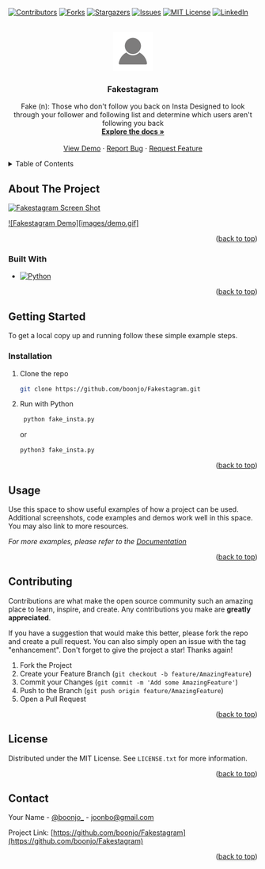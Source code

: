 <div id="top"></div>

[![Contributors][contributors-shield]][contributors-url]
[![Forks][forks-shield]][forks-url]
[![Stargazers][stars-shield]][stars-url]
[![Issues][issues-shield]][issues-url]
[![MIT License][license-shield]][license-url]
[![LinkedIn][linkedin-shield]][linkedin-url]



<!-- PROJECT LOGO -->
<br />
<div align="center">
  <a href="https://github.com/boonjo/Fakestagram">
    <img src="images/logo.png" alt="Logo" width="80" height="80">
  </a>

<h3 align="center">Fakestagram</h3>

  <p align="center">
    Fake (n): Those who don't follow you back on Insta
    Designed to look through your follower and following list and determine which users aren't following you back
    <br />
    <a href="https://github.com/boonjo/Fakestagram"><strong>Explore the docs »</strong></a>
    <br />
    <br />
    <a href="https://github.com/boonjo/Fakestagram">View Demo</a>
    ·
    <a href="https://github.com/boonjo/Fakestagram/issues">Report Bug</a>
    ·
    <a href="https://github.com/boonjo/Fakestagram/issues">Request Feature</a>
  </p>
</div>



<!-- TABLE OF CONTENTS -->
<details>
  <summary>Table of Contents</summary>
  <ol>
    <li>
      <a href="#about-the-project">About The Project</a>
      <ul>
        <li><a href="#built-with">Built With</a></li>
      </ul>
    </li>
    <li>
      <a href="#getting-started">Getting Started</a>
      <ul>
        <li><a href="#installation">Installation</a></li>
      </ul>
    </li>
    <li><a href="#usage">Usage</a></li>
    <li><a href="#contributing">Contributing</a></li>
    <li><a href="#license">License</a></li>
    <li><a href="#contact">Contact</a></li>
  </ol>
</details>



<!-- ABOUT THE PROJECT -->
## About The Project

[![Fakestagram Screen Shot][product-screenshot]](https://github.com/boonjo/Fakestagram)

[![Fakestagram Demo][images/demo.gif]](https://github.com/boonjo/Fakestagram)

<p align="right">(<a href="#top">back to top</a>)</p>



### Built With

* [![Python][Python]][Python-url]

<p align="right">(<a href="#top">back to top</a>)</p>


<!-- GETTING STARTED -->
## Getting Started

To get a local copy up and running follow these simple example steps.

### Installation

1. Clone the repo
   ```sh
   git clone https://github.com/boonjo/Fakestagram.git
   ```
2. Run with Python
   ```bash
    python fake_insta.py
    ```
    or
    ```bash
    python3 fake_insta.py
    ```

<p align="right">(<a href="#top">back to top</a>)</p>



<!-- USAGE EXAMPLES -->
## Usage

Use this space to show useful examples of how a project can be used. Additional screenshots, code examples and demos work well in this space. You may also link to more resources.

_For more examples, please refer to the [Documentation](https://github.com/boonjo/Fakestagram)_

<p align="right">(<a href="#top">back to top</a>)</p>



<!-- CONTRIBUTING -->
## Contributing

Contributions are what make the open source community such an amazing place to learn, inspire, and create. Any contributions you make are **greatly appreciated**.

If you have a suggestion that would make this better, please fork the repo and create a pull request. You can also simply open an issue with the tag "enhancement".
Don't forget to give the project a star! Thanks again!

1. Fork the Project
2. Create your Feature Branch (`git checkout -b feature/AmazingFeature`)
3. Commit your Changes (`git commit -m 'Add some AmazingFeature'`)
4. Push to the Branch (`git push origin feature/AmazingFeature`)
5. Open a Pull Request

<p align="right">(<a href="#top">back to top</a>)</p>



<!-- LICENSE -->
## License

Distributed under the MIT License. See `LICENSE.txt` for more information.

<p align="right">(<a href="#top">back to top</a>)</p>


 
<!-- CONTACT -->
## Contact

Your Name - [@boonjo_](https://twitter.com/boonjo_) - joonbo@gmail.com

Project Link: [https://github.com/boonjo/Fakestagram](https://github.com/boonjo/Fakestagram)

<p align="right">(<a href="#top">back to top</a>)</p>



<!-- MARKDOWN LINKS & IMAGES -->
<!-- https://www.markdownguide.org/basic-syntax/#reference-style-links -->
[contributors-shield]: https://img.shields.io/github/contributors/boonjo/Fakestagram.svg?style=for-the-badge
[contributors-url]: https://github.com/boonjo/Fakestagram/graphs/contributors
[forks-shield]: https://img.shields.io/github/forks/boonjo/Fakestagram.svg?style=for-the-badge
[forks-url]: https://github.com/boonjo/Fakestagram/network/members
[stars-shield]: https://img.shields.io/github/stars/boonjo/Fakestagram.svg?style=for-the-badge
[stars-url]: https://github.com/boonjo/Fakestagram/stargazers
[issues-shield]: https://img.shields.io/github/issues/boonjo/Fakestagram.svg?style=for-the-badge
[issues-url]: https://github.com/boonjo/Fakestagram/issues
[license-shield]:https://img.shields.io/github/license/boonjo/Fakestagram.svg?style=for-the-badge
[license-url]: https://github.com/boonjo/Fakestagram/blob/main/LICENSE
[linkedin-shield]: https://img.shields.io/badge/-LinkedIn-black.svg?style=for-the-badge&logo=linkedin&colorB=555
[linkedin-url]: https://www.linkedin.com/in/joonbo-shim-49a392197/
[product-screenshot]: images/screenshot.png
[Python]: https://img.shields.io/badge/Python-3776AB?style=for-the-badge&logo=python&logoColor=white
[Python-url]: https://www.python.org